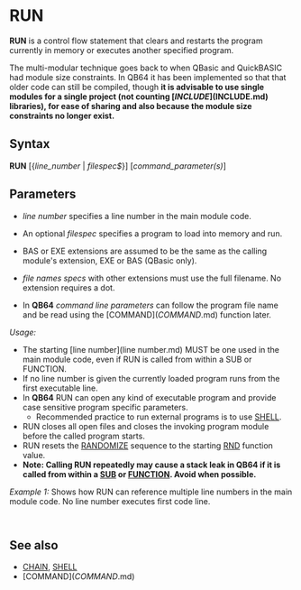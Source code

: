 # RUN

**RUN** is a control flow statement that clears and restarts the program currently in memory or executes another specified program.

The multi-modular technique goes back to when QBasic and QuickBASIC had module size constraints. In QB64 it has been implemented so that that older code can still be compiled, though **it is advisable to use single modules for a single project (not counting [$INCLUDE]($INCLUDE.md) libraries), for ease of sharing and also because the module size constraints no longer exist.**

  

## Syntax

**RUN** [{*line_number* | *filespec$*}] [*command_parameter(s)*]
  

## Parameters

* *line number* specifies a line number in the main module code.
* An optional *filespec* specifies a program to load into memory and run.

* BAS or EXE extensions are assumed to be the same as the calling module's extension, EXE or BAS (QBasic only).
* *file names specs* with other extensions must use the full filename. No extension requires a dot.
* In **QB64** *command line parameters* can follow the program file name and be read using the [COMMAND$](COMMAND$.md) function later.

  

*Usage:*

* The starting [line number](line number.md) MUST be one used in the main module code, even if RUN is called from within a SUB or FUNCTION.
* If no line number is given the currently loaded program runs from the first executable line.
* In **QB64** RUN can open any kind of executable program and provide case sensitive program specific parameters.
	+ Recommended practice to run external programs is to use [SHELL](SHELL.md).
* RUN closes all open files and closes the invoking program module before the called program starts.
* RUN resets the [RANDOMIZE](RANDOMIZE.md) sequence to the starting [RND](RND.md) function value.
* **Note: Calling RUN repeatedly may cause a stack leak in QB64 if it is called from within a [SUB](SUB.md) or [FUNCTION](FUNCTION.md). Avoid when possible.**

  

*Example 1:* Shows how RUN can reference multiple line numbers in the main module code. No line number executes first code line.

``` PRINT " A", " B", " C", " D" 10 A = 1 20 B = 2 30 C = 3 40 D = 4 50 [PRINT](PRINT.md) A, B, C, D 60 [IF](IF.md) A = 0 [THEN](THEN.md) 70 [ELSE](ELSE.md) RUN 20    'RUN clears all values 70 [IF](IF.md) B = 0 [THEN](THEN.md) 80 [ELSE](ELSE.md) RUN 30 80 [IF](IF.md) C = 0 [THEN](THEN.md) 90 [ELSE](ELSE.md) RUN 40 90 [IF](IF.md) D = 0 [THEN](THEN.md) 100 [ELSE](ELSE.md) RUN 50 100 [PRINT](PRINT.md) [INPUT](INPUT.md) "Do you want to quit?(Y/N)", quit$ [IF](IF.md) [UCASE$](UCASE$.md)(quit$) = "Y" [THEN](THEN.md) [END](END.md) [ELSE](ELSE.md) RUN  'RUN without line number executes at first code line   
```

``` A       B       C       D 1       2       3       4 0       2       3       4 0       0       3       4 0       0       0       4 0       0       0       0  Do you want to quit?(Y/N)_  
```

  

## See also

* [CHAIN](CHAIN.md), [SHELL](SHELL.md)
* [COMMAND$](COMMAND$.md)

  
